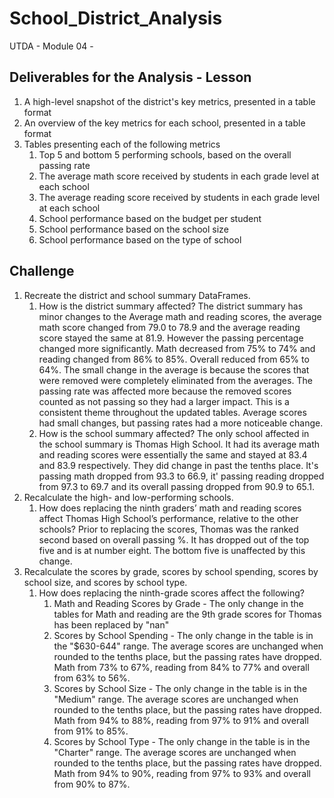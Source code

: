 # School_District_Analysis

UTDA - Module 04 -

## Deliverables for the Analysis - Lesson

1. A high-level snapshot of the district's key metrics, presented in a table format
2. An overview of the key metrics for each school, presented in a table format
3. Tables presenting each of the following metrics
   1. Top 5 and bottom 5 performing schools, based on the overall passing rate
   2. The average math score received by students in each grade level at each school
   3. The average reading score received by students in each grade level at each school
   4. School performance based on the budget per student
   5. School performance based on the school size
   6. School performance based on the type of school

## Challenge

1. Recreate the district and school summary DataFrames.
   1. How is the district summary affected? The district summary has minor changes to the Average math and reading scores, the average math score changed from 79.0 to 78.9 and the average reading score stayed the same at 81.9.  However the passing percentage changed more significantly.  Math decreased from 75% to 74% and reading changed from 86% to 85%.  Overall reduced from 65% to 64%.  The small change in the average is because the scores that were removed were completely eliminated from the averages.  The passing rate was affected more because the removed scores counted as not passing so they had a larger impact.  This is a consistent theme throughout the updated tables.  Average scores had small changes, but passing rates had a more noticeable change.
   2. How is the school summary affected? The only school affected in the school summary is Thomas High School. It had its average math and reading scores were essentially the same and stayed at 83.4 and 83.9 respectively. They did change in past the tenths place. It's passing math dropped from 93.3 to 66.9, it' passing reading dropped from 97.3 to 69.7 and its overall passing dropped from 90.9 to 65.1.
2. Recalculate the high- and low-performing schools.
   1. How does replacing the ninth graders’ math and reading scores affect Thomas High School’s performance, relative to the other schools? Prior to replacing the scores, Thomas was the ranked second based on overall passing %.  It has dropped out of the top five and is at number eight.  The bottom five is unaffected by this change.
3. Recalculate the scores by grade, scores by school spending, scores by school size, and scores by school type.
   1. How does replacing the ninth-grade scores affect the following?
      1. Math and Reading Scores by Grade - The only change in the tables for Math and reading are the 9th grade scores for Thomas has been replaced by "nan"
      2. Scores by School Spending - The only change in the table is in the "$630-644" range. The average scores are unchanged when rounded to the tenths place, but the passing rates have dropped.  Math from 73% to 67%, reading from 84% to 77% and overall from 63% to 56%.
      3. Scores by School Size - The only change in the table is in the "Medium" range. The average scores are unchanged when rounded to the tenths place, but the passing rates have dropped.  Math from 94% to 88%, reading from 97% to 91% and overall from 91% to 85%.
      4. Scores by School Type - The only change in the table is in the "Charter" range. The average scores are unchanged when rounded to the tenths place, but the passing rates have dropped.  Math from 94% to 90%, reading from 97% to 93% and overall from 90% to 87%.
